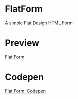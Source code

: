 # FlatForm
A simple Flat Design HTML Form

# Preview
<a href="https://ganeshmkumar.github.io/FlatForm">Flat Form</a>

# Codepen
<a href="https://codepen.io/ganeshkumarm/pen/JJNjmW">Flat Form: Codepen</a>
